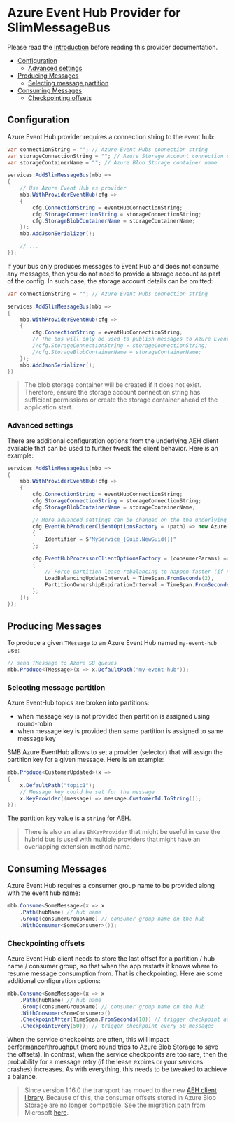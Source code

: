# Azure Event Hub Provider for SlimMessageBus <!-- omit in toc -->

Please read the [Introduction](intro.md) before reading this provider documentation.

- [Configuration](#configuration)
  - [Advanced settings](#advanced-settings)
- [Producing Messages](#producing-messages)
  - [Selecting message partition](#selecting-message-partition)
- [Consuming Messages](#consuming-messages)
  - [Checkpointing offsets](#checkpointing-offsets)

## Configuration

Azure Event Hub provider requires a connection string to the event hub:

```cs
var connectionString = ""; // Azure Event Hubs connection string
var storageConnectionString = ""; // Azure Storage Account connection string (for the consumer group to store last checkpointed offset of each topic-partition)
var storageContainerName = ""; // Azure Blob Storage container name

services.AddSlimMessageBus(mbb =>
{
    // Use Azure Event Hub as provider
    mbb.WithProviderEventHub(cfg =>
    {
        cfg.ConnectionString = eventHubConnectionString;
        cfg.StorageConnectionString = storageConnectionString;
        cfg.StorageBlobContainerName = storageContainerName;
    });
    mbb.AddJsonSerializer();

    // ...
});
```

If your bus only produces messages to Event Hub and does not consume any messages, then you do not need to provide a storage account as part of the config. In such case, the storage account details can be omitted:

```cs
var connectionString = ""; // Azure Event Hubs connection string

services.AddSlimMessageBus(mbb =>
{
    mbb.WithProviderEventHub(cfg =>
    {
        cfg.ConnectionString = eventHubConnectionString;
        // The bus will only be used to publish messages to Azure Event Hub - no need to set the storage account details for consumer leases
        //cfg.StorageConnectionString = storageConnectionString;
        //cfg.StorageBlobContainerName = storageContainerName;
    });
    mbb.AddJsonSerializer();
})
```

> The blob storage container will be created if it does not exist. Therefore, ensure the storage account connection string has sufficient permissions or create the storage container ahead of the application start.

### Advanced settings

There are additional configuration options from the underlying AEH client available
that can be used to further tweak the client behavior. Here is an example:

```cs
services.AddSlimMessageBus(mbb =>
{
    mbb.WithProviderEventHub(cfg =>
    {
        cfg.ConnectionString = eventHubConnectionString;
        cfg.StorageConnectionString = storageConnectionString;
        cfg.StorageBlobContainerName = storageContainerName;

        // More advanced settings can be changed on the the underlying AEH client
        cfg.EventHubProducerClientOptionsFactory = (path) => new Azure.Messaging.EventHubs.Producer.EventHubProducerClientOptions
        {
            Identifier = $"MyService_{Guid.NewGuid()}"
        };

        cfg.EventHubProcessorClientOptionsFactory = (consumerParams) => new Azure.Messaging.EventHubs.EventProcessorClientOptions
        {
            // Force partition lease rebalancing to happen faster (if new consumers join they can quickly gain a partition lease)
            LoadBalancingUpdateInterval = TimeSpan.FromSeconds(2),
            PartitionOwnershipExpirationInterval = TimeSpan.FromSeconds(5),
        };
    });
});
```

## Producing Messages

To produce a given `TMessage` to an Azure Event Hub named `my-event-hub` use:

```cs
// send TMessage to Azure SB queues
mbb.Produce<TMessage>(x => x.DefaultPath("my-event-hub"));
```

### Selecting message partition

Azure EventHub topics are broken into partitions:

- when message key is not provided then partition is assigned using round-robin
- when message key is provided then same partition is assigned to same message key

SMB Azure EventHub allows to set a provider (selector) that will assign the partition key for a given message. Here is an example:

```cs
mbb.Produce<CustomerUpdated>(x =>
{
    x.DefaultPath("topic1");
    // Message key could be set for the message
    x.KeyProvider((message) => message.CustomerId.ToString());
});
```

The partition key value is a `string` for AEH.

> There is also an alias `EhKeyProvider` that might be useful in case the hybrid bus is used with multiple providers that might have an overlapping extension method name.

## Consuming Messages

Azure Event Hub requires a consumer group name to be provided along with the event hub name:

```cs
mbb.Consume<SomeMessage>(x => x
    .Path(hubName) // hub name
    .Group(consumerGroupName) // consumer group name on the hub
    .WithConsumer<SomeConsumer>());
```

### Checkpointing offsets

Azure Event Hub client needs to store the last offset for a partition / hub name / consumer group, so that when the app restarts it knows where to resume message consumption from.
That is checkpointing. Here are some additional configuration options:

```cs
mbb.Consume<SomeMessage>(x => x
    .Path(hubName) // hub name
    .Group(consumerGroupName) // consumer group name on the hub
    .WithConsumer<SomeConsumer>()
    .CheckpointAfter(TimeSpan.FromSeconds(10)) // trigger checkpoint after 10 seconds
    .CheckpointEvery(50)); // trigger checkpoint every 50 messages
```

When the service checkpoints are often, this will impact performance/throughput (more round trips to Azure Blob Storage to save the offsets). In contrast, when the service checkpoints are too rare, then the probability for a message retry (if the lease expires or your services crashes) increases. As with everything, this needs to be tweaked to achieve a balance.

> Since version 1.16.0 the transport has moved to the new [AEH client library](https://www.nuget.org/packages/Azure.Messaging.EventHubs/).
> Because of this, the consumer offsets stored in Azure Blob Storage are no longer compatible.
> See the migration path from Microsoft [here](https://github.com/Azure/azure-sdk-for-net/blob/main/sdk/eventhub/Azure.Messaging.EventHubs/MigrationGuide.md#migrating-eventprocessorhost-checkpoints).
